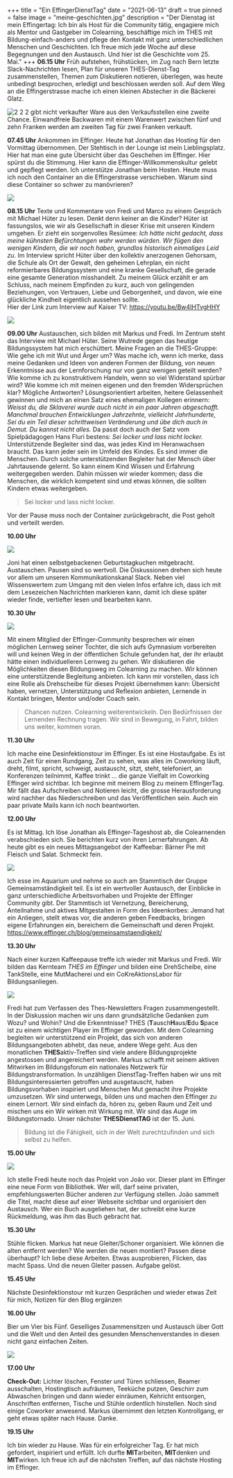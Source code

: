 +++
title = "Ein EffingerDienstTag"
date = "2021-06-13"
draft = true
pinned = false
image = "meine-geschichten.jpg"
description = "Der Dienstag ist mein Effingertag: Ich bin als Host für die Community tätig, engagiere mich als Mentor und Gastgeber im Colearning, beschäftige mich im THES mit Bildung-einfach-anders und pflege den Kontakt mit ganz unterschiedlichen Menschen und Geschichten. Ich freue mich jede Woche auf diese Begegnungen und den Austausch. Und hier ist die Geschichte vom 25. Mai."
+++
**06.15 Uhr**
Früh aufstehen, frühstücken, im Zug nach Bern letzte Slack-Nachrichten lesen, Plan für unseren THES-Dienst-Tag zusammenstellen, Themen zum Diskutieren notieren, überlegen, was heute unbedingt besprochen, erledigt und beschlossen werden soll. Auf dem Weg an die Effingerstrasse mache ich einen kleinen Abstecher in die Bäckerei Glatz.

![2 2 2 gibt nicht verkaufter Ware aus den Verkaufsstellen eine zweite Chance. Einwandfreie Backwaren mit einem Warenwert zwischen fünf und zehn Franken werden am zweiten Tag für zwei Franken verkauft.](folie1.jpg)

**07.45 Uhr** 
Ankommen im Effinger. Heute hat Jonathan das Hosting für den Vormittag übernommen. Der Stehtisch in der Lounge ist mein Lieblingsplatz. Hier hat man eine gute Übersicht über das Geschehen im Effinger. Hier spürst du die Stimmung. Hier kann die Effinger-Willkommenskultur gelebt und gepflegt werden.
Ich unterstütze Jonathan beim Hosten. Heute muss ich noch den Container an die Effingerstrasse verschieben. Warum sind diese Container so schwer zu manövrieren?

![](effingertag.jpg)

**08.15 Uhr**
Texte und Kommentare von Fredi und Marco zu einem Gespräch mit Michael Hüter zu lesen. Denkt denn keiner an die Kinder? Hüter ist fassungslos, wie wir als Gesellschaft in dieser Krise mit unseren Kindern umgehen. Er zieht ein sorgenvolles Resümee: *Ich hätte nicht gedacht, dass meine kühnsten Befürchtungen wahr werden würden. Wir fügen den wenigen Kindern, die wir noch haben, grundlos historisch einmaliges Leid zu*. Im Interview spricht Hüter über den kollektiv anerzogenen Gehorsam, die Schule als Ort der Gewalt, den geheimen Lehrplan, ein nicht reformierbares Bildungssystem und eine kranke Gesellschaft, die gerade eine gesamte Generation misshandelt. Zu meinem Glück erzählt er am Schluss, nach meinem Empfinden zu kurz, auch von gelingenden Beziehungen, von Vertrauen, Liebe und Geborgenheit, und davon, wie eine glückliche Kindheit eigentlich aussehen sollte.\
Hier der Link zum Interview auf Kaiser TV: <https://youtu.be/Bw4IHTvgHHY>

![](folie4.jpg)

**09.00 Uhr**
Austauschen, sich bilden mit Markus und Fredi. Im Zentrum steht das Interview mit Michael Hüter. Seine Wutrede gegen das heutige Bildungssystem hat mich erschüttert. Meine Fragen an die THES-Gruppe: Wie gehe ich mit Wut und Ärger um? Was mache ich, wenn ich merke, dass meine Gedanken und Ideen von anderen Formen der Bildung, von neuen Erkenntnisse aus der Lernforschung nur von ganz wenigen geteilt werden? Wie komme ich zu konstruktivem Handeln, wenn so viel Widerstand spürbar wird? Wie komme ich mit meinen eigenen und den fremden Widersprüchen klar?
Mögliche Antworten?
Lösungsorientiert arbeiten, heitere Gelassenheit gewinnen und mich an einen Satz eines ehemaligen Kollegen erinnern: *Weisst du, die Sklaverei wurde auch nicht in ein paar Jahren abgeschafft. Manchmal brauchen Entwicklungen Jahrzehnte, vielleicht Jahrhunderte, Sei du ein Teil dieser schrittweisen Veränderung und übe dich auch in Demut.* *Du kannst nicht alles.* 
Da passt doch auch der Satz vom Spielpädagogen Hans Fluri bestens: *Sei locker und lass nicht locker.* 
Unterstützende Begleiter sind das, was jedes Kind im Heranwachsen braucht. Das kann jeder sein im Umfeld des Kindes. Es sind immer die Menschen. Durch solche unterstützenden Begleiter hat der Mensch über Jahrtausende gelernt. So kann einem Kind Wissen und Erfahrung weitergegeben werden. Dahin müssen wir wieder kommen; dass die Menschen, die wirklich kompetent sind und etwas können, die sollten Kindern etwas weitergeben.

> Sei locker und lass nicht locker. 

Vor der Pause muss noch der Container zurückgebracht, die Post geholt und verteilt werden.

**10.00 Uhr** 

![](folie2.jpg)

Joni hat einen selbstgebackenen Geburtstagkuchen mitgebracht. Austauschen. Pausen sind so wertvoll. Die Diskussionen drehen sich heute vor allem um unseren Kommunikationskanal Slack. Neben viel Wissenswertem zum Umgang mit den vielen Infos erfahre ich, dass ich mit dem Lesezeichen Nachrichten markieren kann, damit ich diese später wieder finde, vertiefter lesen und bearbeiten kann.

**10.30 Uhr**

![](colearning.jpg)

Mit einem Mitglied der Effinger-Community besprechen wir einen möglichen Lernweg seiner Tochter, die sich aufs Gymnasium vorbereiten will und keinen Weg in der öffentlichen Schule gefunden hat, der ihr erlaubt hätte einen individuelleren Lernweg zu gehen. Wir diskutieren die Möglichkeiten diesen Bildungsweg im Colearning zu machen. Wir können eine unterstützende Begleitung anbieten. Ich kann mir vorstellen, dass ich eine Rolle als Drehscheibe für dieses Projekt übernehmen kann: Übersicht haben, vernetzen, Unterstützung und Reflexion anbieten, Lernende in Kontakt bringen, Mentor und/oder Coach sein.

> Chancen nutzen. Colearning weiterentwickeln. Den Bedürfnissen der Lernenden Rechnung tragen. Wir sind in Bewegung, in Fahrt, bilden uns weiter, kommen voran.

**11.30 Uhr**

Ich mache eine Desinfektionstour im Effinger. Es ist eine Hostaufgabe. Es ist auch Zeit für einen Rundgang, Zeit zu sehen, was alles im Coworking läuft, dreht, filmt, spricht, schweigt, austauscht, sitzt, steht, telefoniert, an Konferenzen teilnimmt, Kaffee trinkt ... die ganze Vielfalt im Coworking Effinger wird sichtbar.
Ich beginne mit meinem Blog zu meinem EffingerTag. Mir fällt das Aufschreiben und Notieren leicht, die grosse Herausforderung wird nachher das Niederschreiben und das Veröffentlichen sein. Auch ein paar private Mails kann ich noch beantworten.

**12.00 Uhr**

Es ist Mittag. Ich löse Jonathan als Effinger-Tageshost ab, die Colearnenden verabschieden sich. Sie berichten kurz von ihren Lernerfahrungen. Ab heute gibt es ein neues Mittagsangebot der Kaffeebar: Bärner Pie mit Fleisch und Salat. Schmeckt fein.

![](gemeinsamstän-digkeit.jpg)

Ich esse im Aquarium und nehme so auch am Stammtisch der Gruppe Gemeinsamständigkeit teil. Es ist ein
wertvoller Austausch, der Einblicke in ganz unterschiedliche Arbeitsvorhaben und Projekte der Effinger Community gibt. Der Stammtisch ist Vernetzung, Bereicherung, Anteilnahme und aktives Mitgestalten in Form des Ideenkorbes: Jemand hat ein Anliegen, stellt etwas vor, die anderen geben Feedbacks, bringen eigene Erfahrungen ein, bereichern die Gemeinschaft und deren Projekt.
<https://www.effinger.ch/blog/gemeinsamstaendigkeit/>

**13.30 Uhr**

Nach einer kurzen Kaffeepause treffe ich wieder mit Markus und Fredi. Wir bilden das Kernteam *THES im Effinger* und bilden eine DrehScheibe, eine TankStelle, eine MutMacherei und ein CoKreAktionsLabor für Bildungsanliegen.

![](thes.jpg)

Fredi hat zum Verfassen des Thes-Newsletters Fragen zusammengestellt. In der Diskussion machen wir uns dann grundsätzliche Gedanken zum Wozu? und Wohin? Und die Erkenntnisse? THES (**T**ausch**H**aus/**E**du **S**pace ist zu einem wichtigen Player im Effinger geworden. Mit dem Colearning begleiten wir unterstützend ein Projekt, das sich von anderen Bildungsangeboten abhebt, das neue, andere Wege geht. Aus den monatlichen **THES**aktiv-Treffen sind viele andere Bildungsprojekte angestossen und angereichert werden. Markus schafft mit seinem aktiven Mitwirken im Bildungsforum ein nationales Netzwerk für Bildungstransformation. In unzähligen DienstTag-Treffen haben wir uns mit Bildungsinteressierten getroffen und ausgetauscht, haben Bildungsvorhaben inspiriert und Menschen Mut gemacht ihre Projekte umzusetzen. Wir sind unterwegs, bilden uns und machen den Effinger zu einem Lernort. Wir sind einfach da, hören zu, geben Raum und Zeit und mischen uns ein Wir wirken mit Wirkung mit. Wir sind das *Auge* im Bildungstornado.
Unser nächster **THESDienstTAG** ist der 15. Juni.

> Bildung ist die Fähigkeit, sich in der Welt zurechtzufinden und sich selbst zu helfen.

**15.00 Uhr**

![](bibliothek.jpg)

Ich stelle Fredi heute noch das Projekt von João vor. Dieser plant im Effinger eine neue Form von Bibliothek. Wer will, darf seine privaten, empfehlungswerten Bücher anderen zur Verfügung stellen. João sammelt die Titel, macht diese auf einer Webseite sichtbar und organisiert den Austausch. Wer ein Buch ausgeliehen hat, der schreibt eine kurze Rückmeldung, was ihm das Buch gebracht hat.

**15.30 Uhr**

Stühle flicken. Markus hat neue Gleiter/Schoner organisiert. Wie können die alten entfernt werden? Wie werden die neuen montiert? Passen diese überhaupt? Ich liebe diese Arbeiten. Etwas ausprobieren, Flicken, das macht Spass. Und die neuen Gleiter passen. Aufgabe gelöst.

**15.45 Uhr**

Nächste Desinfektionstour mit kurzen Gesprächen und wieder etwas Zeit für mich, Notizen für den Blog ergänzen

**16.00 Uhr**

Bier um Vier bis Fünf. Geselliges Zusammensitzen und Austausch über Gott und die Welt und den Anteil des gesunden Menschenverstandes in diesen nicht ganz einfachen Zeiten. 

![](bier-um-vier.jpg)

**17.00 Uhr**

**Check-Out:** Lichter löschen, Fenster und Türen schliessen, Beamer ausschalten, Hostingtisch aufräumen, Teeküche putzen, Geschirr zum Abwaschen bringen und dann wieder einräumen, Kehricht entsorgen, Anschriften entfernen, Tische und Stühle ordentlich hinstellen. Noch sind einige Coworker anwesend. Markus übernimmt den letzten Kontrollgang, er geht etwas später nach Hause. Danke.

**19.15 Uhr** 

Ich bin wieder zu Hause. Was für ein erfolgreicher Tag. Er hat mich gefordert, inspiriert und erfüllt. Ich durfte **MIT**arbeiten, **MIT**denken und **MIT**wirken. Ich freue ich auf die nächsten Treffen, auf das nächste Hosting im Effinger.